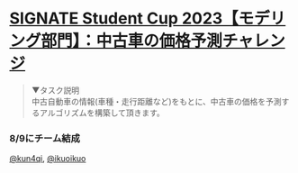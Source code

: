 # [SIGNATE Student Cup 2023【モデリング部門】：中古車の価格予測チャレンジ](https://signate.jp/competitions/1051)

>▼タスク説明  
中古自動車の情報(車種・走行距離など)をもとに、中古車の価格を予測するアルゴリズムを構築して頂きます。

### 8/9にチーム結成
[@kun4qi](https://github.com/kun4qi), [@ikuoikuo](https://github.com/ikuoikuo)